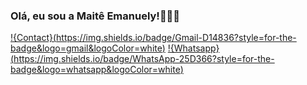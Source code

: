 ### Olá, eu sou a Maitê Emanuely!🖐🏻💜

[!{Contact}(https://img.shields.io/badge/Gmail-D14836?style=for-the-badge&logo=gmail&logoColor=white)]()
[!{Whatsapp}(https://img.shields.io/badge/WhatsApp-25D366?style=for-the-badge&logo=whatsapp&logoColor=white)](https://wa.me/qr/GYPHJ2FPXNEEA1)
